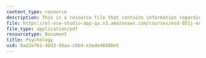 ```yaml
---
content_type: resource
description: This is a resource file that contains information regarding psychology.
file: https://ol-ocw-studio-app-qa.s3.amazonaws.com/courses/esd-051j-engineering-innovation-and-design-fall-2012/8ad2e7624bd3d8aacbb4e3eded8d80e5_MITESD_051JF12_Lec05.pdf
file_type: application/pdf
resourcetype: Document
title: Psychology
uid: 8ad2e762-4bd3-d8aa-cbb4-e3eded8d80e5
---
```

